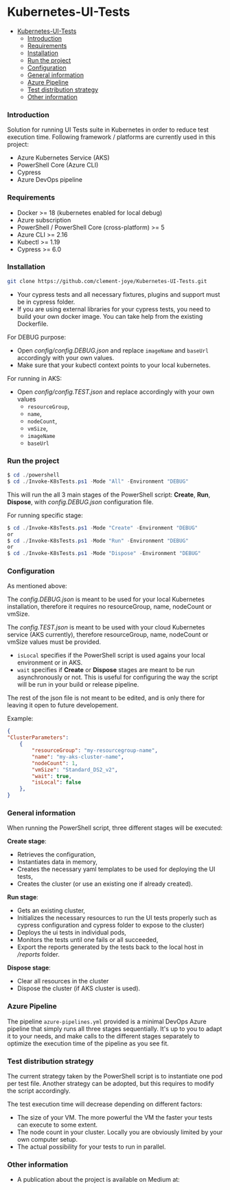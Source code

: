 # Kubernetes-UI-Tests

- [Kubernetes-UI-Tests](#kubernetes-ui-tests)
    - [Introduction](#introduction)
    - [Requirements](#requirements)
    - [Installation](#installation)
    - [Run the project](#run-the-project)
    - [Configuration](#configuration)
    - [General information](#general-information)
    - [Azure Pipeline](#azure-pipeline)
    - [Test distribution strategy](#test-distribution-strategy)
    - [Other information](#other-information)

### Introduction

Solution for running UI Tests suite in Kubernetes in order to reduce test execution time. Following framework / platforms are currently used in this project:
- Azure Kubernetes Service (AKS)
- PowerShell Core (Azure CLI)
- Cypress
- Azure DevOps pipeline
  
### Requirements

- Docker >= 18 (kubernetes enabled for local debug) 
- Azure subscription
- PowerShell / PowerShell Core (cross-platform) >= 5
- Azure CLI >= 2.16
- Kubectl >= 1.19
- Cypress >= 6.0

### Installation

```bash
git clone https://github.com/clement-joye/Kubernetes-UI-Tests.git
```

- Your cypress tests and all necessary fixtures, plugins and support must be in cypress folder.
- If you are using external libraries for your cypress tests, you need to build your own docker image. You can take help from the existing Dockerfile.

For DEBUG purpose: 
- Open *config/config.DEBUG.json* and replace `imageName` and `baseUrl` accordingly with your own values. 
- Make sure that your kubectl context points to your local kubernetes.
  
For running in AKS:
- Open *config/config.TEST.json* and replace accordingly with your own values
  - `resourceGroup`, 
  - `name`, 
  - `nodeCount`, 
  - `vmSize`, 
  - `imageName` 
  - `baseUrl` 
  
### Run the project

```PowerShell prompt
$ cd ./powershell
$ cd ./Invoke-K8sTests.ps1 -Mode "All" -Environment "DEBUG"
```

This will run the all 3 main stages of the PowerShell script: **Create**, **Run**, **Dispose**, with *config.DEBUG.json* configuration file.

For running specific stage:
```PowerShell prompt
$ cd ./Invoke-K8sTests.ps1 -Mode "Create" -Environment "DEBUG"
or
$ cd ./Invoke-K8sTests.ps1 -Mode "Run" -Environment "DEBUG"
or
$ cd ./Invoke-K8sTests.ps1 -Mode "Dispose" -Environment "DEBUG"
```

### Configuration

As mentioned above: 

The *config.DEBUG.json* is meant to be used for your local Kubernetes installation, therefore it requires no resourceGroup, name, nodeCount or vmSize. 

The *config.TEST.json* is meant to be used with your cloud Kubernetes service (AKS currently), therefore  resourceGroup, name, nodeCount or vmSize values must be provided.

- `isLocal` specifies if the PowerShell script is used agains your local environment or in AKS.
- `wait` specifies if **Create** or **Dispose** stages are meant to be run asynchronously or not. This is useful for configuring the way the script will be run in your build or release pipeline.

The rest of the json file is not meant to be edited, and is only there for leaving it open to future developement.


Example:

```json
{
"ClusterParameters": 
    {
        "resourceGroup": "my-resourcegroup-name",
        "name": "my-aks-cluster-name",
        "nodeCount": 1,
        "vmSize": "Standard_DS2_v2",
        "wait": true,
        "isLocal": false
    },
}
```


### General information

When running the PowerShell script, three different stages will be executed:

**Create stage**: 
- Retrieves the configuration, 
- Instantiates data in memory, 
- Creates the necessary yaml templates to be used for deploying the UI tests,
- Creates the cluster (or use an existing one if already created).
  
**Run stage**:
- Gets an existing cluster,
- Initializes the necessary resources to run the UI tests properly such as cypress configuration and cypress folder to expose to the cluster)
- Deploys the ui tests in individual pods,
- Monitors the tests until one fails or all succeeded,
- Export the reports generated by the tests back to the local host in */reports* folder.

**Dispose stage**:
- Clear all resources in the cluster
- Dispose the cluster (if AKS cluster is used).



### Azure Pipeline

The pipeline `azure-pipelines.yml` provided is a minimal DevOps Azure pipeline that simply runs all three stages sequentially. It's up to you to adapt it to your needs, and make calls to the different stages separately to optimize the execution time of the pipeline as you see fit.



### Test distribution strategy

The current strategy taken by the PowerShell script is to instantiate one pod per test file. Another strategy can be adopted, but this requires to modify the script accordingly.
  
The test execution time will decrease depending on different factors:
- The size of your VM. The more powerful the VM the faster your tests can execute to some extent.
- The node count in your cluster. Locally you are obviously limited by your own computer setup.
- The actual possibility for your tests to run in parallel.



### Other information

- A publication about the project is available on Medium at: